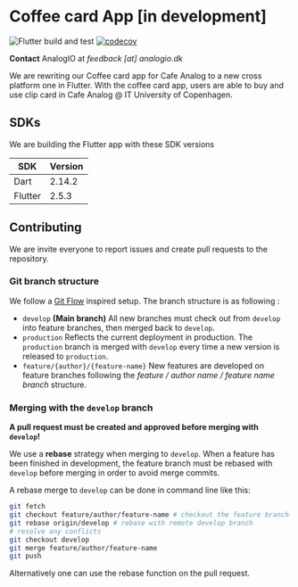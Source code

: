 # Coffee card App [in development]

![Flutter build and test](https://github.com/AnalogIO/coffeecard_app/workflows/Flutter%20build%20and%20test/badge.svg) [![codecov](https://codecov.io/gh/AnalogIO/coffeecard_app/branch/master/graph/badge.svg)](https://codecov.io/gh/AnalogIO/coffeecard_app)

**Contact** AnalogIO at *feedback [at] analogio.dk*

We are rewriting our Coffee card app for Cafe Analog to a new cross platform one in Flutter.
With the coffee card app, users are able to buy and use clip card in Cafe Analog @ IT University of Copenhagen.

## SDKs

We are building the Flutter app with these SDK versions

| SDK       | Version   |
| --------- | --------- |
| Dart      | 2.14.2    |
| Flutter   | 2.5.3     |

## Contributing

We are invite everyone to report issues and create pull requests to the repository.

### Git branch structure

We follow a [Git Flow](https://nvie.com/posts/a-successful-git-branching-model/) inspired setup. The branch structure is as following :

- `develop` **(Main  branch)** All new branches must check out from `develop` into feature branches, then merged back to `develop`.
- `production` Reflects the current deployment in production. The `production` branch is merged with `develop` every time a new version is released to `production`.
- `feature/{author}/{feature-name}` New features are developed on feature branches following the *feature / author name / feature name branch* structure.

### Merging with the `develop` branch

**A pull request must be created and approved before merging with `develop`!**

We use a **rebase** strategy when merging to `develop`. When a feature has been finished in development, the feature branch must be rebased with `develop` before merging in order to avoid merge commits.

A rebase merge to `develop` can be done in command line like this:

```bash
git fetch
git checkout feature/author/feature-name # checkout the feature branch
git rebase origin/develop # rebase with remote develop branch
# resolve any conflicts
git checkout develop
git merge feature/author/feature-name
git push
```

Alternatively one can use the rebase function on the pull request.
